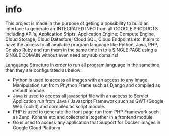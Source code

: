 info
====

This project is made in the purpose of getiing a possibility to build an interface to generate an INTEGRATED INFO from all GOOGLE PRODUCTS including API's, Application Sripts, Application Engine; Compute Engine, Cloud Storage, Cloud Datastore, Cloud SQL, Cloud Endpoints etc. It aim to have the access to all available program language like Python, Java, PHP, Go also Ruby and run them in the same time in to a SINGLE PAGE using a SINGLE DOMAIN without even need any sub domains!

Languange Structure
In order to run all program language in the sametime then they are configurated as below:
- Python is used to access all images with an access to any Image Manipulation run from Phython Frame such as Django and compiled as default module.
- Java is used to access all javascript file with an access to Servlet Application run from Java / Javascript Framework such as GWT (Google Web Toolkit) and compiled as script module.
- PHP is used to generate the front page run from PHP Framework such as Zend, Kohana etc and collected alltogether in a frontend module.
- Go is used to access any application that Support for Docker images in Google Cloud Platform


